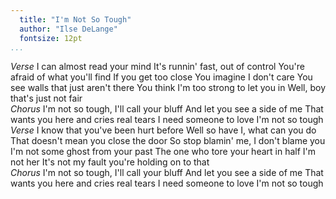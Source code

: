 ```yaml
---
  title: "I'm Not So Tough"
  author: "Ilse DeLange"
  fontsize: 12pt
...
```


*Verse*
I can almost read your mind
It's runnin' fast, out of control
You're afraid of what you'll find
If you get too close
You imagine I don't care
You see walls that just aren't there
You think I'm too strong to let you in
Well, boy that's just not fair
\
*Chorus*
I'm not so tough, I'll call your bluff
And let you see a side of me
That wants you here and cries real tears
I need someone to love
I'm not so tough
\
*Verse*
I know that you've been hurt before
Well so have I, what can you do
That doesn't mean you close the door
So stop blamin' me, I don't blame you
I'm not some ghost from your past
The one who tore your heart in half
I'm not her
It's not my fault you're holding on to that
\
*Chorus*
I'm not so tough, I'll call your bluff
And let you see a side of me
That wants you here and cries real tears
I need someone to love
I'm not so tough
